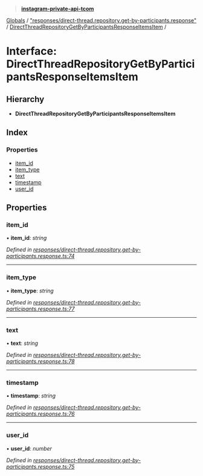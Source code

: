 > **[instagram-private-api-tcom](../README.md)**

[Globals](../README.md) / ["responses/direct-thread.repository.get-by-participants.response"](../modules/_responses_direct_thread_repository_get_by_participants_response_.md) / [DirectThreadRepositoryGetByParticipantsResponseItemsItem](_responses_direct_thread_repository_get_by_participants_response_.directthreadrepositorygetbyparticipantsresponseitemsitem.md) /

# Interface: DirectThreadRepositoryGetByParticipantsResponseItemsItem

## Hierarchy

* **DirectThreadRepositoryGetByParticipantsResponseItemsItem**

## Index

### Properties

* [item_id](_responses_direct_thread_repository_get_by_participants_response_.directthreadrepositorygetbyparticipantsresponseitemsitem.md#item_id)
* [item_type](_responses_direct_thread_repository_get_by_participants_response_.directthreadrepositorygetbyparticipantsresponseitemsitem.md#item_type)
* [text](_responses_direct_thread_repository_get_by_participants_response_.directthreadrepositorygetbyparticipantsresponseitemsitem.md#text)
* [timestamp](_responses_direct_thread_repository_get_by_participants_response_.directthreadrepositorygetbyparticipantsresponseitemsitem.md#timestamp)
* [user_id](_responses_direct_thread_repository_get_by_participants_response_.directthreadrepositorygetbyparticipantsresponseitemsitem.md#user_id)

## Properties

###  item_id

• **item_id**: *string*

*Defined in [responses/direct-thread.repository.get-by-participants.response.ts:74](https://github.com/cuonglnhust/instagram-private-api-tcom/blob/3e16058/src/responses/direct-thread.repository.get-by-participants.response.ts#L74)*

___

###  item_type

• **item_type**: *string*

*Defined in [responses/direct-thread.repository.get-by-participants.response.ts:77](https://github.com/cuonglnhust/instagram-private-api-tcom/blob/3e16058/src/responses/direct-thread.repository.get-by-participants.response.ts#L77)*

___

###  text

• **text**: *string*

*Defined in [responses/direct-thread.repository.get-by-participants.response.ts:78](https://github.com/cuonglnhust/instagram-private-api-tcom/blob/3e16058/src/responses/direct-thread.repository.get-by-participants.response.ts#L78)*

___

###  timestamp

• **timestamp**: *string*

*Defined in [responses/direct-thread.repository.get-by-participants.response.ts:76](https://github.com/cuonglnhust/instagram-private-api-tcom/blob/3e16058/src/responses/direct-thread.repository.get-by-participants.response.ts#L76)*

___

###  user_id

• **user_id**: *number*

*Defined in [responses/direct-thread.repository.get-by-participants.response.ts:75](https://github.com/cuonglnhust/instagram-private-api-tcom/blob/3e16058/src/responses/direct-thread.repository.get-by-participants.response.ts#L75)*